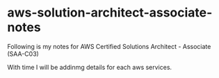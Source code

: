 # aws-solution-architect-associate-notes

Following is my notes for 
AWS Certified Solutions Architect - Associate (SAA-C03) 

With time I will be addinmg details for each aws services.